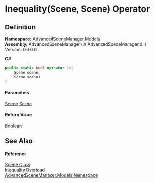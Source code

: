 # Inequality(Scene, Scene) Operator

## Definition

**Namespace:** [AdvancedSceneManager.Models](N_AdvancedSceneManager_Models.md)\
**Assembly:** AdvancedSceneManager (in AdvancedSceneManager.dll) Version: 0.0.0.0

**C#**

```c#
public static bool operator !=(
	Scene scene,
	Scene scene1
)
```

#### Parameters

&#x20; [Scene](T_AdvancedSceneManager_Models_Scene.md)   [Scene](T_AdvancedSceneManager_Models_Scene.md)&#x20;

#### Return Value

[Boolean](https://learn.microsoft.com/dotnet/api/system.boolean)

## See Also

#### Reference

[Scene Class](T_AdvancedSceneManager_Models_Scene.md)\
[Inequality Overload](Overload_AdvancedSceneManager_Models_Scene_op_Inequality.md)\
[AdvancedSceneManager.Models Namespace](N_AdvancedSceneManager_Models.md)
